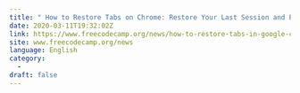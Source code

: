 ```yaml
---
title: " How to Restore Tabs on Chrome: Restore Your Last Session and Pages "
date: 2020-03-11T19:32:02Z
link: https://www.freecodecamp.org/news/how-to-restore-tabs-in-google-chrome-restore-your-last-session-and-pages/?utm_medium=RSS&utm_source=news.12bit.vn
site: www.freecodecamp.org/news
language: English
category:
  -   
draft: false
---
```

